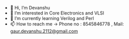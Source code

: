 - 👋 Hi, I’m Devanshu 
- 👀 I’m interested in Core Electronics and VLSI
- 🌱 I’m currently learning Verilog and Perl
- 📫 How to reach me -> Phone no : 8545846778 , Mail: gaur.devanshu.2112@gmail.com

<!---
Griseoh/Griseoh is a ✨ special ✨ repository because its `README.md` (this file) appears on your GitHub profile.
You can click the Preview link to take a look at your changes.
--->
